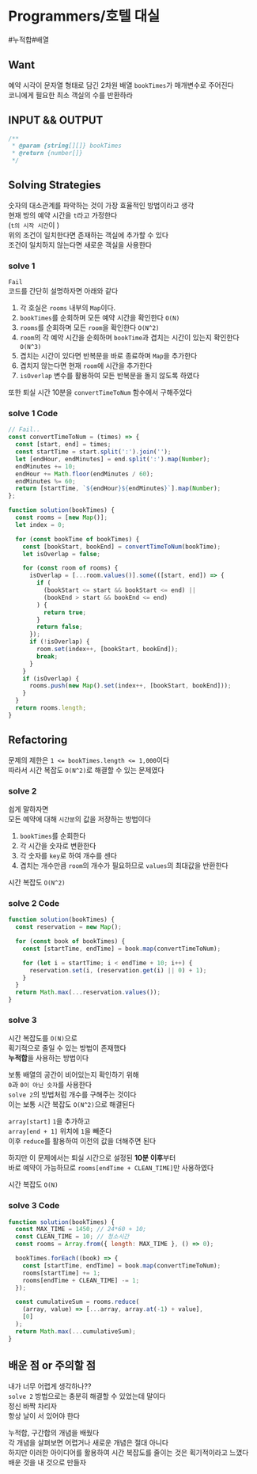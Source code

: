 # Programmers/호텔 대실

#누적합#배열

## Want

예약 시각이 문자열 형태로 담긴 2차원 배열 `bookTimes`가 매개변수로 주어진다  
코니에게 필요한 최소 객실의 수를 반환하라

## INPUT && OUTPUT

```js
/**
 * @param {string[][]} bookTimes
 * @return {number[]}
 */
```

## Solving Strategies

숫자의 대소관계를 파악하는 것이 가장 효율적인 방법이라고 생각  
현재 방의 예약 시간을 `t`라고 가정한다  
(`t의 시작 시간`이 )  
위의 조건이 일치한다면 존재하는 객실에 추가할 수 있다  
조건이 일치하지 않는다면 새로운 객실을 사용한다

### solve 1

`Fail`  
코드를 간단히 설명하자면 아래와 같다

1. 각 호실은 `rooms` 내부의 `Map`이다.
2. `bookTimes`를 순회하며 모든 예약 시간을 확인한다 `O(N)`
3. `rooms`를 순회하며 모든 `room`을 확인한다 `O(N^2)`
4. `room`의 각 예약 시간을 순회하며 `bookTime`과 겹치는 시간이 있는지 확인한다 `O(N^3)`
5. 겹치는 시간이 있다면 반복문을 바로 종료하며 `Map`을 추가한다
6. 겹치지 않는다면 현재 `room`에 시간을 추가한다
7. `isOverlap` 변수를 활용하여 모든 반복문을 돌지 않도록 하였다

또한 퇴실 시간 10분을 `convertTimeToNum` 함수에서 구해주었다

### solve 1 Code

```js
// Fail..
const convertTimeToNum = (times) => {
  const [start, end] = times;
  const startTime = start.split(':').join('');
  let [endHour, endMinutes] = end.split(':').map(Number);
  endMinutes += 10;
  endHour += Math.floor(endMinutes / 60);
  endMinutes %= 60;
  return [startTime, `${endHour}${endMinutes}`].map(Number);
};

function solution(bookTimes) {
  const rooms = [new Map()];
  let index = 0;

  for (const bookTime of bookTimes) {
    const [bookStart, bookEnd] = convertTimeToNum(bookTime);
    let isOverlap = false;

    for (const room of rooms) {
      isOverlap = [...room.values()].some(([start, end]) => {
        if (
          (bookStart <= start && bookStart <= end) ||
          (bookEnd > start && bookEnd <= end)
        ) {
          return true;
        }
        return false;
      });
      if (!isOverlap) {
        room.set(index++, [bookStart, bookEnd]);
        break;
      }
    }
    if (isOverlap) {
      rooms.push(new Map().set(index++, [bookStart, bookEnd]));
    }
  }
  return rooms.length;
}
```

## Refactoring

문제의 제한은 `1 <= bookTimes.length <= 1,000`이다  
따라서 시간 복잡도 `O(N^2)`로 해결할 수 있는 문제였다

### solve 2

쉽게 말하자면  
모든 예약에 대해 `시간분`의 값을 저장하는 방법이다

1. `bookTimes`를 순회한다
2. 각 시간을 숫자로 변환한다
3. 각 숫자를 `key`로 하여 개수를 센다
4. 겹치는 개수만큼 `room`의 개수가 필요하므로 `values`의 최대값을 반환한다

시간 복잡도 `O(N^2)`

### solve 2 Code

```js
function solution(bookTimes) {
  const reservation = new Map();

  for (const book of bookTimes) {
    const [startTime, endTime] = book.map(convertTimeToNum);

    for (let i = startTime; i < endTime + 10; i++) {
      reservation.set(i, (reservation.get(i) || 0) + 1);
    }
  }
  return Math.max(...reservation.values());
}
```

### solve 3

시간 복잡도를 `O(N)`으로  
획기적으로 줄일 수 있는 방법이 존재했다  
**누적합**을 사용하는 방법이다

보통 배열의 공간이 비어있는지 확인하기 위해  
`0`과 `0이 아닌 숫자`를 사용한다  
`solve 2`의 방법처럼 개수를 구해주는 것이다  
이는 보통 시간 복잡도 `O(N^2)`으로 해결된다

`array[start]` `1`을 추가하고  
`array[end + 1]` 위치에 `1`을 빼준다  
이후 `reduce`를 활용하여 이전의 값을 더해주면 된다

하지만 이 문제에서는 퇴실 시간으로 설정된 **10분 이후**부터  
바로 예약이 가능하므로 `rooms[endTime + CLEAN_TIME]`만 사용하였다

시간 복잡도 `O(N)`

### solve 3 Code

```js
function solution(bookTimes) {
  const MAX_TIME = 1450; // 24*60 + 10;
  const CLEAN_TIME = 10; // 청소시간
  const rooms = Array.from({ length: MAX_TIME }, () => 0);

  bookTimes.forEach((book) => {
    const [startTime, endTime] = book.map(convertTimeToNum);
    rooms[startTime] += 1;
    rooms[endTime + CLEAN_TIME] -= 1;
  });

  const cumulativeSum = rooms.reduce(
    (array, value) => [...array, array.at(-1) + value],
    [0]
  );
  return Math.max(...cumulativeSum);
}
```

## 배운 점 or 주의할 점

내가 너무 어렵게 생각하나??  
`solve 2` 방법으로는 충분히 해결할 수 있었는데 말이다  
정신 바짝 차리자  
항상 날이 서 있어야 한다

누적합, 구간합의 개념을 배웠다  
각 개념을 살펴보면 어렵거나 새로운 개념은 절대 아니다  
하지만 이러한 아이디어를 활용하여 시간 복잡도를 줄이는 것은 획기적이라고 느꼈다  
배운 것을 내 것으로 만들자
